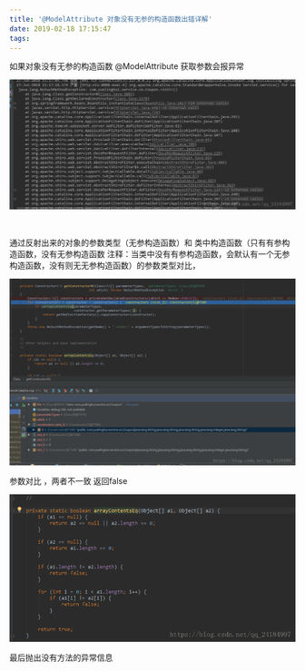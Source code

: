 ```yaml
---
title: '@ModelAttribute 对象没有无参的构造函数出错详解'
date: 2019-02-18 17:15:47
tags:
---
```

如果对象没有无参的构造函数 @ModelAttribute 获取参数会报异常

![ModelAttribute-对象没有无参的构造函数出错详解](ModelAttribute-对象没有无参的构造函数出错详解-1/20180627151839209.png)

 

通过反射出来的对象的参数类型（无参构造函数）和 类中构造函数（只有有参构造函数，没有无参构造函数 注释：当类中没有有参构造函数，会默认有一个无参构造函数，没有则无无参构造函数）的参数类型对比，

![ModelAttribute-对象没有无参的构造函数出错详解](ModelAttribute-对象没有无参的构造函数出错详解-1/20180628105206677.png)

参数对比 ，两者不一致 返回false

![ModelAttribute-对象没有无参的构造函数出错详解](ModelAttribute-对象没有无参的构造函数出错详解-1/20180628105954917.png)

最后抛出没有方法的异常信息

